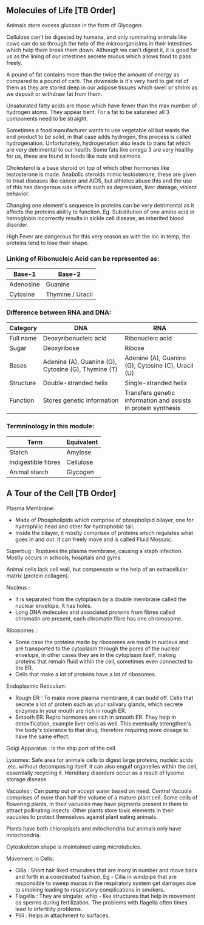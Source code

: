 ## Molecules of Life [TB Order]

Animals store excess glucose in the form of Glycogen. 

Cellulose can't be digested by humans, and only ruminating animals like cows can do so through the help of the microorganisims in their intestines which help them break them down. Although we can't digest it, it is good for us as the lining of our intestines secrete mucus which allows food to pass freely.

A pound of fat contains more than the twice the amount of energy as compared to a pound of carb. The downside is it's very hard to get rid of them as they are stored deep in our adipose tissues which swell or shrink as we deposit or withdraw fat from them.

Unsaturated fatty acids are those which have fewer than the max number of hydrogen atoms. They appear bent. For a fat to be saturated all 3 components need to be straight.

Sometimes a food manufacturer wants to use vegetable oil but wants the end product to be solid, in that case adds hydrogen, this process is called hydrogenation. Unfortunately, hydrogenation also leads to trans fat which are very detrimental to our health. Some fats like omega 3 are very healthy for us, these are found in foods like nuts and salmons.

Cholesterol is a base steroid on top of which other hormones like testosterone is made. Anabolic steroids mimic testosterone, these are given to treat diseases like cancer and AIDS, but athletes abuse this and the use of this has dangerous side effects such as depression, liver damage, violent behavior.

Changing one element's sequence in proteins can be very detrimental as it affects the proteins ability to function. Eg. Substitution of one amino acid in hemoglobin incorrectly results in sickle cell disease, an inherited blood disorder.

High Fever are dangerous for this very reason as with the inc in temp, the proteins tend to lose their shape.

### Linking of Ribonucleic Acid can be represented as:
|         Base-1              |     Base-2                  |
| --------------------------- | --------------------------- |
| Adenosine                   |                 Guanine     |
| Cytosine                    | Thymine      / Uracil       |


### Difference between RNA and DNA:
| Category  | DNA                   | RNA              |
| --------  | ---                   | ---              |
| Full name | Deoxyribonucleic acid | Ribonucleic acid |
| Sugar     | Deoxyribose          | Ribose           |
| Bases     | Adenine (A), Guanine (G), Cytosine (G), Thymine (T) |Adenine (A), Guanine (G), Cytosine (C), Uracil (U) |
| Structure | Double-stranded helix | Single-stranded helix |
| Function | Stores genetic information | Transfers genetic information and assists in protein synthesis |

### Termninology in this module:
| Term | Equivalent |
| ---- | ---------- |
| Starch | Amylose |
| Indigestible fibres | Cellulose |
| Animal starch | Glycogen |

## A Tour of the Cell [TB Order]

Plasma Membrane: 
- Made of Phospholipids which comprise of phospholipid bilayer, one for hydrophilic head and other for hydrophobic tail.
- Inside the bilayer, it mostly comprises of proteins which regulates what goes in and out. It can freely move and is called Fluid Mossaic.

Superbug : Ruptures the plasma membrane, causing a staph infection. Mostly occurs in schools, hospitals and gyms.

Animal cells lack cell wall, but compensate w the help of an extracellular matrix (protein collagen).

Nucleus : 
- It is separated from the cytoplasm by a double membrane called the nuclear envelope. It has holes.
- Long DNA molecules and associated proteins from fibres called chromatin are present, each chromatin fibre has one chromosome.

Ribosomes :
- Some case the proteins made by ribosomes are made in nucleus and are transported to the cytoplasm through the pores of the nuclear envelope, in other cases they are in the cytoplasm itself, making proteins that remain fluid within the cell, sometimes even connected to the ER. 
- Cells that make a lot of proteins have a lot of ribosomes.

Endoplasmic Reticulum: 
- Rough ER : To make more plasma membrane, it can budd off. Cells that secrete a lot of protein such as your salivary glands, which secrete enzymes in your mouth are rich in rough ER. 
- Smooth ER: Repro hormones are rich in smooth ER. They help in detoxification, example liver cells as well. This eventually strengthen's the body's tolerance to that drug, therefore requiring more dosage to have the same effect.

Golgi Apparatus : Is the ship port of the cell. 

Lysomes: Safe area for animale cells to digest large proteins, nucleic acids .etc. without decomposing itself. It can also engulf  organelles within the cell, essentially recycling it. Heriditary disorders occur as a result of lysome storage disease.

Vacuoles : Can pump out or accept water based on need. Central Vacuole comprises of more than half the volume of a mature plant cell. Some cells of flowering plants, in their vacuoles may have pigments present in them to attract pollinating insects. Other plants store toxic elements in their vacuoles to protect themselves against plant eating animals.

Plants have both chloroplasts and mitochondria but animals only have mitochondria. 

Cytoskeleton shape is maintained using microtubules.

Movement in Cells:
- Cilia : Short hair liked strucutres that are many in number and move back and forth in a coordinated fashion. Eg - Cilia in windpipe that are responsible to sweep mucus in the respiratory system get damages due to smoking leading to respiratory complications in smokers.
- Flagella : They are singular, whip - like structures that help in movement os sperms during fertilization. The problems with flagella often times lead to infertility problems.
- Pilli : Helps in attachment to surfaces. 